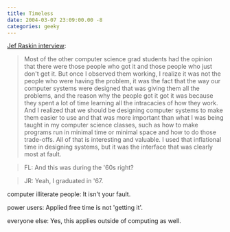 ```yaml
---
title: Timeless
date: 2004-03-07 23:09:00.00 -8
categories: geeky
---
```

[Jef Raskin interview](http://socrates.berkeley.edu/%7Efrank/BerkeleyGroks_Raskin.htm):

> Most of the other computer science grad students had the opinion that there were those people who got it and those people who just don't get it. But once I observed them working, I realize it was not the people who were having the problem, it was the fact that the way our computer systems were designed that was giving them all the problems, and the reason why the people got it got it was because they spent a lot of time learning all the intracacies of how they work. And I realized that we should be designing computer systems to make them easier to use and that was more important than what I was being taught in my computer science classes, such as how to make programs run in minimal time or minimal space and how to do those trade-offs. All of that is interesting and valuable. I used that inflational time in designing systems, but it was the interface that was clearly most at fault.

> FL: And this was during the '60s right?

> JR: Yeah, I graduated in '67.

computer illiterate people: It isn't your fault.

power users: Applied free time is not 'getting it'.

everyone else: Yes, this applies outside of computing as well.
